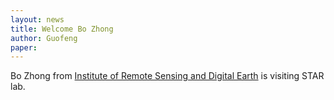 ```yaml
---
layout: news
title: Welcome Bo Zhong
author: Guofeng
paper: 
---
```


Bo Zhong from [Institute of Remote Sensing and Digital
Earth](http://english.ceode.cas.cn/) is visiting STAR lab.
